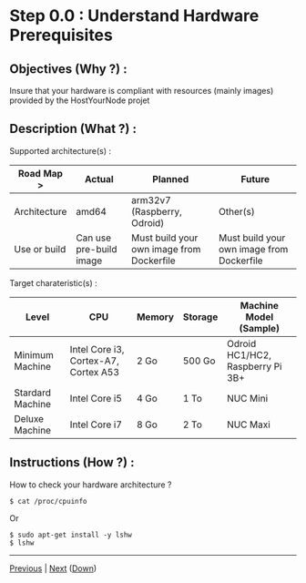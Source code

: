 Step 0.0 : Understand Hardware Prerequisites
==

Objectives (Why ?) :
--
Insure that your hardware is compliant with resources (mainly images) provided by the HostYourNode projet

Description (What ?) :
--
Supported architecture(s) :
<table>
    <thead>
        <tr>
            <th>Road Map ></th>
            <th>Actual</th>
            <th>Planned</th>
            <th>Future</th>
        </tr>
    </thead>
    <tbody>
        <tr>
            <td>Architecture</td>
            <td>amd64</td>
            <td>arm32v7 (Raspberry, Odroid)</td>
            <td>Other(s)</td>
        </tr>
        <tr>
            <td>Use or build</td>      
            <td>Can use pre-build image</td>
            <td>Must build your own image from Dockerfile</td>
            <td>Must build your own image from Dockerfile</td>
        </tr>
    </tbody>
</table>

Target charateristic(s) :
<table>
    <thead>
        <tr>
            <th>Level</th>
            <th>CPU</th>
            <th>Memory</th>
            <th>Storage</th>
            <th>Machine Model (Sample)</th>
        </tr>
    </thead>
    <tbody>
        <tr>
            <td>Minimum Machine</td>
            <td>Intel Core i3, Cortex-A7, Cortex A53 </td>
            <td>2 Go</td>
            <td>500 Go</td>
             <td>Odroid HC1/HC2, Raspberry Pi 3B+</td>           
        </tr>
        <tr>
            <td>Stardard Machine</td>      
            <td>Intel Core i5</td>
            <td>4 Go</td>
            <td>1 To</td>
            <td>NUC Mini</td>    
        </tr>
         <tr>
            <td>Deluxe Machine</td>      
            <td>Intel Core i7</td>
            <td>8 Go</td>
            <td>2 To</td>
            <td>NUC Maxi</td>  
        </tr>
    </tbody>
</table>

Instructions (How ?) :
--
How to check your hardware architecture ?
<pre><code>$ cat /proc/cpuinfo</code></pre>
Or
<pre><code>$ sudo apt-get install -y lshw
$ lshw</code></pre>

---
<A href="https://github.com/babonet13/HostYourNode/tree/master/HowTo/0_UnderstandPrerequisites">Previous<A/> | <A href="https://github.com/babonet13/HostYourNode/blob/master/HowTo/0_UnderstandPrerequisites/1_SoftPrerequisites.md">Next<A/> (<A href="https://github.com/babonet13/HostYourNode/blob/master/HowTo/0_UnderstandPrerequisites/readme.md">Down</A>)
